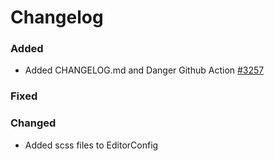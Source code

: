 # Changelog

### Added 

- Added CHANGELOG.md and Danger Github Action [#3257](https://github.com/DMPRoadmap/roadmap/issues/3257)

### Fixed

### Changed

- Added scss files to EditorConfig
